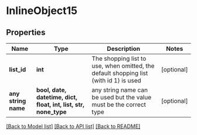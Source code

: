 # InlineObject15


## Properties
Name | Type | Description | Notes
------------ | ------------- | ------------- | -------------
**list_id** | **int** | The shopping list to use, when omitted, the default shopping list (with id 1) is used | [optional] 
**any string name** | **bool, date, datetime, dict, float, int, list, str, none_type** | any string name can be used but the value must be the correct type | [optional]

[[Back to Model list]](../README.md#documentation-for-models) [[Back to API list]](../README.md#documentation-for-api-endpoints) [[Back to README]](../README.md)


